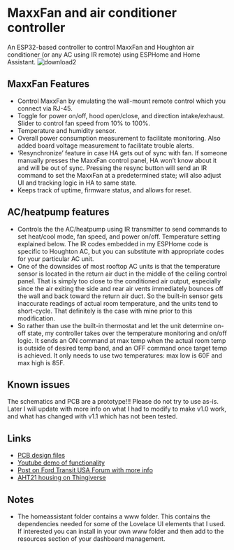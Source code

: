 # MaxxFan and air conditioner controller
An ESP32-based controller to control MaxxFan and Houghton air conditioner (or any AC using IR remote) using ESPHome and Home Assistant.
![download2](https://github.com/nealcarney/ESPHome-MaxxFan-controller/assets/131406498/6c176993-6056-4b33-92c8-b6360162dcb2)

## MaxxFan Features

- Control MaxxFan by emulating the wall-mount remote control which you connect via RJ-45.
- Toggle for power on/off, hood open/close, and direction intake/exhaust. Slider to control fan speed from 10% to 100%.
- Temperature and humidity sensor.
- Overall power consumption measurement to facilitate monitoring. Also added board voltage measurement to facilitate trouble alerts.
- ‘Resynchronize’ feature in case HA gets out of sync with fan. If someone manually presses the MaxxFan control panel, HA won’t know about it and will be out of sync. Pressing the resync button will send an IR command to set the MaxxFan at a predetermined state; will also adjust UI and tracking logic in HA to same state.
- Keeps track of uptime, firmware status, and allows for reset.

## AC/heatpump features
- Controls the the AC/heatpump using IR transmitter to send commands to set heat/cool mode, fan speed, and power on/off. Temperature setting explained below.  The IR codes embedded in my ESPHome code is specific to Houghton AC, but you can substitute with appropriate codes for your particular AC unit.
- One of the downsides of most rooftop AC units is that the temperature sensor is located in the return air duct in the middle of the ceiling control panel. That is simply too close to the conditioned air output, especially since the air exiting the side and rear air vents immediately bounces off the wall and back toward the return air duct. So the built-in sensor gets inaccurate readings of actual room temperature, and the units tend to short-cycle. That definitely is the case with mine prior to this modification.
- So rather than use the built-in thermostat and let the unit determine on-off state, my controller takes over the temperature monitoring and on/off logic. It sends an ON command at max temp when the actual room temp is outside of desired temp band, and an OFF command once target temp is achieved. It only needs to use two temperatures: max low is 60F and max high is 85F.

## Known issues
The schematics and PCB are a prototype!!!  Please do not try to use as-is.  Later I will update with more info on what I had to modify to make v1.0 work, and what has changed with v1.1 which has not been tested.

## Links
- [PCB design files](https://oshwlab.com/ncarney/maxxfan-controller)
- [Youtube demo of functionality](https://youtu.be/xNdgwMG5jzs)
- [Post on Ford Transit USA Forum with more info](https://www.fordtransitusaforum.com/threads/home-assistant-for-van-automation.90215/post-1245570)
- [AHT21 housing on Thingiverse](https://www.thingiverse.com/thing:5200358)

## Notes
- The homeassistant folder contains a www folder.  This contains the dependencies needed for some of the Lovelace UI elements that I used.  If interested you can install in your own www folder and then add to the resources section of your dashboard management.
